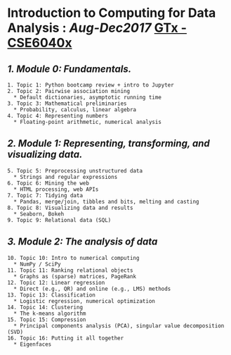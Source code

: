 # Introduction to Computing for Data Analysis : _Aug-Dec2017_  [__GTx -  CSE6040x__](https://www.edx.org/course/introduction-to-computing-for-data-analysis)

## *1. Module 0: Fundamentals.*

	1. Topic 1: Python bootcamp review + intro to Jupyter
	2. Topic 2: Pairwise association mining
	  * Default dictionaries, asymptotic running time
	3. Topic 3: Mathematical preliminaries
	  * Probability, calculus, linear algebra
	4. Topic 4: Representing numbers
	  * Floating-point arithmetic, numerical analysis

## *2. Module 1: Representing, transforming, and visualizing data.*

	5. Topic 5: Preprocessing unstructured data
	  * Strings and regular expressions
	6. Topic 6: Mining the web
	  * HTML processing, web APIs
	7. Topic 7: Tidying data
	  * Pandas, merge/join, tibbles and bits, melting and casting
	8. Topic 8: Visualizing data and results
	  * Seaborn, Bokeh
	9. Topic 9: Relational data (SQL)

## *3. Module 2: The analysis of data*

	10. Topic 10: Intro to numerical computing
	  * NumPy / SciPy
	11. Topic 11: Ranking relational objects
	  * Graphs as (sparse) matrices, PageRank
	12. Topic 12: Linear regression
	  * Direct (e.g., QR) and online (e.g., LMS) methods
	13. Topic 13: Classification
	  * Logistic regression, numerical optimization
	14. Topic 14: Clustering
	  * The k-means algorithm
	15. Topic 15: Compression
	  * Principal components analysis (PCA), singular value decomposition (SVD)
	16. Topic 16: Putting it all together
	  * Eigenfaces

